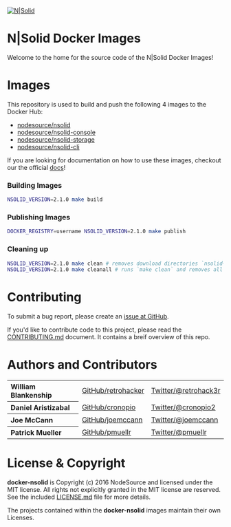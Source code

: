 [![N|Solid](./imgs/nsolid.png)](https://nodesource.com/products/nsolid)

N|Solid Docker Images
=====================

Welcome to the home for the source code of the N|Solid Docker Images!

# Images

This repository is used to build and push the following 4 images to the Docker Hub:

* [nodesource/nsolid](https://hub.docker.com/r/nodesource/nsolid)
* [nodesource/nsolid-console](https://hub.docker.com/r/nodesource/nsolid-console)
* [nodesource/nsolid-storage](https://hub.docker.com/r/nodesource/nsolid-storage)
* [nodesource/nsolid-cli](https://hub.docker.com/r/nodesource/nsolid-cli)

If you are looking for documentation on how to use these images, checkout our the official [docs](https://docs.nodesource.com)!

### Building Images

```bash
NSOLID_VERSION=2.1.0 make build 
```

### Publishing Images

```bash
DOCKER_REGISTRY=username NSOLID_VERSION=2.1.0 make publish
```

### Cleaning up

```bash
NSOLID_VERSION=2.1.0 make clean # removes download directories `nsolid-bundle-*`
NSOLID_VERSION=2.1.0 make cleanall # runs `make clean` and removes all docker images with label=nodesource=nsolid
```

# Contributing

To submit a bug report, please create an [issue at GitHub](https://github.com/nodesource/docker-nsolid/issues/new).

If you'd like to contribute code to this project, please read the
[CONTRIBUTING.md](https://github.com/nodesource/docker-nsolid/blob/master/CONTRIBUTING.md) document. It contains a breif overview of this repo.

# Authors and Contributors

<table><tbody>
  <tr>
    <th align="left">William Blankenship</th>
    <td><a href="https://github.com/retrohacker">GitHub/retrohacker</a></td>
    <td><a href="https://twitter.com/retrohack3r">Twitter/@retrohack3r</a></td>
  </tr>
  <tr>
    <th align="left">Daniel Aristizabal</th>
    <td><a href="https://github.com/cronopio">GitHub/cronopio</a></td>
    <td><a href="https://twitter.com/cronopio2">Twitter/@cronopio2</a></td>
  </tr>
  <tr>
    <th align="left">Joe McCann</th>
    <td><a href="https://github.com/joemccann">GitHub/joemccann</a></td>
    <td><a href="https://twitter.com/joemccann">Twitter/@joemccann</a></td>
  </tr>
  <tr>
    <th align="left">Patrick Mueller</th>
    <td><a href="https://github.com/pmuellr">GitHub/pmuellr</a></td>
    <td><a href="https://twitter.com/pmuellr">Twitter/@pmuellr</a></td>
  </tr>
</tbody></table>

# License & Copyright

**docker-nsolid** is Copyright (c) 2016 NodeSource and licensed under the
MIT license. All rights not explicitly granted in the MIT license are reserved.
See the included [LICENSE.md](https://github.com/nodesource/docker-node/blob/master/LICENSE.md) file for more details.

The projects contained within the **docker-nsolid** images maintain their own Licenses.
